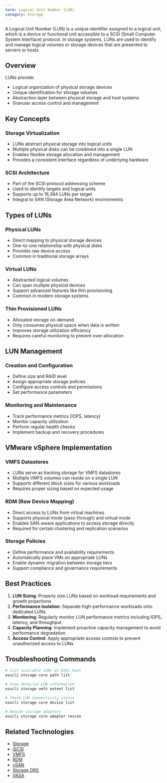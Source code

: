 ```yaml
---
term: Logical Unit Number (LUN)
category: Storage
---
```


A Logical Unit Number (LUN) is a unique identifier assigned to a logical unit, which is a device or functional unit accessible to a SCSI (Small Computer System Interface) protocol. In storage systems, LUNs are used to identify and manage logical volumes or storage devices that are presented to servers or hosts.

## Overview

LUNs provide:
- Logical organization of physical storage devices
- Unique identification for storage volumes
- Abstraction layer between physical storage and host systems
- Granular access control and management

## Key Concepts

### Storage Virtualization
- LUNs abstract physical storage into logical units
- Multiple physical disks can be combined into a single LUN
- Enables flexible storage allocation and management
- Provides a consistent interface regardless of underlying hardware

### SCSI Architecture
- Part of the SCSI protocol addressing scheme
- Used to identify targets and logical units
- Supports up to 16,384 LUNs per target
- Integral to SAN (Storage Area Network) environments

## Types of LUNs

### Physical LUNs
- Direct mapping to physical storage devices
- One-to-one relationship with physical disks
- Provides raw device access
- Common in traditional storage arrays

### Virtual LUNs
- Abstracted logical volumes
- Can span multiple physical devices
- Support advanced features like thin provisioning
- Common in modern storage systems

### Thin Provisioned LUNs
- Allocated storage on-demand
- Only consumes physical space when data is written
- Improves storage utilization efficiency
- Requires careful monitoring to prevent over-allocation

## LUN Management

### Creation and Configuration
- Define size and RAID level
- Assign appropriate storage policies
- Configure access controls and permissions
- Set performance parameters

### Monitoring and Maintenance
- Track performance metrics (IOPS, latency)
- Monitor capacity utilization
- Perform regular health checks
- Implement backup and recovery procedures

## VMware vSphere Implementation

### VMFS Datastores
- LUNs serve as backing storage for VMFS datastores
- Multiple VMFS volumes can reside on a single LUN
- Supports different block sizes for various workloads
- Requires proper sizing based on expected usage

### RDM (Raw Device Mapping)
- Direct access to LUNs from virtual machines
- Supports physical mode (pass-through) and virtual mode
- Enables SAN-aware applications to access storage directly
- Required for certain clustering and replication scenarios

### Storage Policies
- Define performance and availability requirements
- Automatically place VMs on appropriate LUNs
- Enable dynamic migration between storage tiers
- Support compliance and governance requirements

## Best Practices

1. **LUN Sizing**: Properly size LUNs based on workload requirements and growth projections
2. **Performance Isolation**: Separate high-performance workloads onto dedicated LUNs
3. **Monitoring**: Regularly monitor LUN performance metrics including IOPS, latency, and throughput
4. **Capacity Planning**: Implement proactive capacity management to avoid performance degradation
5. **Access Control**: Apply appropriate access controls to prevent unauthorized access to LUNs

## Troubleshooting Commands

```bash
# List available LUNs on ESXi host
esxcli storage core path list

# View detailed LUN information
esxcli storage vmfs extent list

# Check LUN connectivity status
esxcli storage core device list

# Rescan storage adapters
esxcli storage core adapter rescan
```

## Related Technologies

- [Storage](/glossary/term/storage)
- [iSCSI](/glossary/term/iscsi)
- [VMFS](/glossary/term/vmfs)
- [RDM](/glossary/term/rdm)
- [vSAN](/glossary/term/vsan)
- [Storage DRS](/glossary/term/storage-drs)
- [VASA](/glossary/term/vasa)